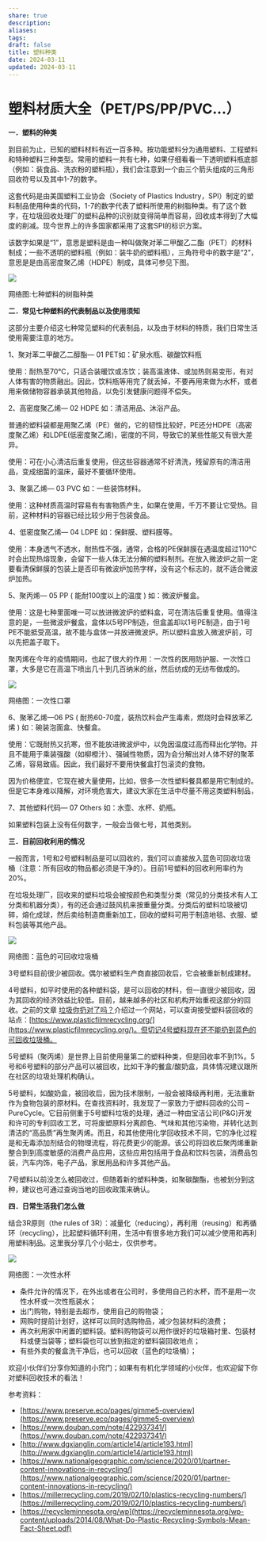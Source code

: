 ```yaml
---
share: true
description: 
aliases: 
tags: 
draft: false
title: 塑料种类
date: 2024-03-11
updated: 2024-03-11
---
```

# 塑料材质大全（PET/PS/PP/PVC...）

**一．塑料的种类**

到目前为止，已知的塑料材料有近一百多种。按功能塑料分为通用塑料、工程塑料和特种塑料三种类型。常用的塑料一共有七种，如果仔细看看一下透明塑料瓶底部（例如：装食品、洗衣粉的塑料瓶），我们会注意到一个由三个箭头组成的三角形回收符号以及其中1-7的数字。

这套代码是由美国塑料工业协会（Society of Plastics Industry，SPI）制定的塑料制品使用种类的代码，1-7的数字代表了塑料所使用的树脂种类。有了这个数字，在垃圾回收处理厂的塑料品种的识别就变得简单而容易，回收成本得到了大幅度的削减。现今世界上的许多国家都采用了这套SPI的标识方案。

该数字如果是“1”，意思是塑料是由一种叫做聚对苯二甲酸乙二酯（PET）的材料制成；一些不透明的塑料瓶（例如：装牛奶的塑料瓶），三角符号中的数字是“2”，意思是是由高密度聚乙烯（HDPE）制成，具体可参见下图。

  

![](https://pic3.zhimg.com/v2-14672373b2170e78a85e629caa4de622_r.jpg)

网络图:七种塑料的树脂种类

  

**二．常见七种塑料的代表制品以及使用须知**

这部分主要介绍这七种常见塑料的代表制品，以及由于材料的特质，我们日常生活使用需要注意的地方。  

1、聚对苯二甲酸乙二醇酯— 01 PET如：矿泉水瓶、碳酸饮料瓶

使用：耐热至70℃，只适合装暖饮或冻饮；装高温液体、或加热则易变形，有对人体有害的物质融出。因此，饮料瓶等用完了就丢掉，不要再用来做为水杯，或者用来做储物容器承装其他物品，以免引发健康问题得不偿失。

2、高密度聚乙烯— 02 HDPE 如：清洁用品、沐浴产品。

普通的塑料袋都是用聚乙烯（PE）做的，它的韧性比较好，PE还分HDPE（高密度聚乙烯）和LDPE(低密度聚乙烯)，密度的不同，导致它的某些性能又有很大差异。

使用：可在小心清洁后重复使用，但这些容器通常不好清洗，残留原有的清洁用品，变成细菌的温床，最好不要循环使用。

3、聚氯乙烯— 03 PVC 如：一些装饰材料。

使用：这种材质高温时容易有有害物质产生，如果在使用，千万不要让它受热。目前，这种材料的容器已经比较少用于包装食品。

4、低密度聚乙烯— 04 LDPE 如：保鲜膜、塑料膜等。

使用：本身透气不透水，耐热性不强，通常，合格的PE保鲜膜在遇温度超过110℃时会出现热熔现象，会留下一些人体无法分解的塑料制剂。在放入微波炉之前一定要看清保鲜膜的包装上是否印有微波炉加热字样，没有这个标志的，就不适合微波炉加热。

5、聚丙烯— 05 PP ( 能耐100度以上的温度 ) 如：微波炉餐盒。

使用：这是七种里面唯一可以放进微波炉的塑料盒，可在清洁后重复使用。值得注意的是，一些微波炉餐盒，盒体以5号PP制造，但盒盖却以1号PE制造，由于1号PE不能抵受高温，故不能与盒体一并放进微波炉。所以塑料盒放入微波炉前，可以先把盖子取下。

聚丙烯在今年的疫情期间，也起了很大的作用：一次性的医用防护服、一次性口罩，大多是它在高温下喷出几十到几百纳米的丝，然后纺成的无纺布做成的。

![](https://pic4.zhimg.com/v2-87cd1a1d6eaef8c95f27290a3091297b_r.jpg)

网络图：一次性口罩

  

6、聚苯乙烯—06 PS ( 耐热60-70度，装热饮料会产生毒素，燃烧时会释放苯乙烯 ) 如：碗装泡面盒、快餐盒。

使用：它既耐热又抗寒，但不能放进微波炉中，以免因温度过高而释出化学物。并且不能用于乘装强酸（如柳橙汁）、强碱性物质，因为会分解出对人体不好的聚苯乙烯，容易致癌。因此，我们最好不要用快餐盒打包滚烫的食物。

因为价格便宜，它现在被大量使用，比如，很多一次性塑料餐具都是用它制成的。但是它本身难以降解，对环境危害大，建议大家在生活中尽量不用这类塑料制品，

7、其他塑料代码— 07 Others 如：水壶、水杯、奶瓶。

如果塑料包装上没有任何数字，一般会当做七号，其他类别。

**三．目前回收利用的情况**

一般而言，1号和2号塑料制品是可以回收的，我们可以直接放入蓝色可回收垃圾桶（注意：所有回收的物品都必须是干净的）。目前1号塑料的回收利用率约为20%。

在垃圾处理厂，回收来的塑料垃圾会被按颜色和类型分类（常见的分类技术有人工分类和机器分类），有的还会通过鼓风机来按重量分类。分类后的塑料垃圾被切碎，熔化成球，然后卖给制造商重新加工，回收的塑料可用于制造地毯、衣服、塑料包装等其他产品。

![](https://pic2.zhimg.com/80/v2-416248e6500c5c79df1efcf4e12320ed_720w.webp)

网络图：蓝色的可回收垃圾桶

  

3号塑料目前很少被回收。偶尔被塑料生产商直接回收后，它会被重新制成建材。

4号塑料，如平时使用的各种塑料袋，是可以回收的材料，但一直很少被回收，因为其回收的经济效益比较低。目前，越来越多的社区和机构开始重视这部分的回收。之前的文章 [垃圾你扔对了吗？](http://mp.weixin.qq.com/s?__biz=MzU3MjU3Nzk5NA==&mid=2247483698&idx=1&sn=c788af1f41de40ba63aba42532239649&chksm=fccf8097cbb80981ef662097a6b421fcf0b3bafced8513eac63f13ef09481800f61b173ace80&scene=21#wechat_redirect)介绍过一个网站，可以查询接受塑料袋回收的站点：[https://www.plasticfilmrecycling.org/](https://www.plasticfilmrecycling.org/)。但切记4号塑料现在还不能扔到蓝色的可回收垃圾桶。

  

5号塑料（聚丙烯）是世界上目前使用量第二的塑料种类，但是回收率不到1%。5号和6号塑料的部分产品可以被回收，比如干净的餐盒/酸奶盒，具体情况建议跟所在社区的垃圾处理机构确认。

5号塑料，如酸奶盒，被回收后，因为技术限制，一般会被降级再利用，无法重新作为食物包装的原材料。在查找资料时，我发现了一家致力于塑料回收的公司 – PureCycle。它目前侧重于5号塑料垃圾的处理，通过一种由宝洁公司(P&G)开发和许可的专利回收工艺，可将废塑原料分离颜色、气味和其他污染物，并转化达到清洁的“高品质”再生聚丙烯。而且，和其他使用化学回收技术不同，它的净化过程是和无毒添加剂结合的物理流程，将花费更少的能源。该公司将回收后聚丙烯重新整合到到高度敏感的消费产品应用，这些应用包括用于食品和饮料包装，消费品包装，汽车内饰，电子产品，家居用品和许多其他产品。

7号塑料以前没怎么被回收过，但随着新的塑料种类，如聚碳酸酯，也被划分到这种，建议也可通过查询当地的回收政策来确认。

  

**四．日常生活我们怎么做**

结合3R原则（the rules of 3R）：减量化（reducing），再利用（reusing）和再循环（recycling），比起塑料循环利用，生活中有很多地方我们可以减少使用和再利用塑料制品。这里我分享几个小贴士，仅供参考。  

![](https://pic3.zhimg.com/v2-3e97acd68f8c355700f92ae36242852e_r.jpg)

网络图：一次性水杯

- 条件允许的情况下，在外出或者在公司时，多使用自己的水杯，而不是用一次性水杯或一次性瓶装水；
- 出门购物，特别是去超市，使用自己的购物袋；
- 网购时提前计划好，这样可以同时选购物品，减少包装材料的浪费；
- 再次利用家中闲置的塑料袋。塑料购物袋可以用作很好的垃圾箱衬里、包装材料或便当袋等；塑料袋也可以放到指定的塑料袋回收地点；
- 有些外卖的餐盒洗干净后，也可以回收（蓝色的垃圾桶）；

欢迎小伙伴们分享你知道的小窍门；如果有有机化学领域的小伙伴，也欢迎留下你对塑料回收技术的看法！

  

参考资料：

- [https://www.preserve.eco/pages/gimme5-overview](https://www.preserve.eco/pages/gimme5-overview)
- [https://www.douban.com/note/422937341/](https://www.douban.com/note/422937341/)
- [http://www.dgxianglin.com/article14/article193.html](http://www.dgxianglin.com/article14/article193.html)
- [https://www.nationalgeographic.com/science/2020/01/partner-content-innovations-in-recycling/](https://www.nationalgeographic.com/science/2020/01/partner-content-innovations-in-recycling/)
- [https://millerrecycling.com/2019/02/10/plastics-recycling-numbers/](https://millerrecycling.com/2019/02/10/plastics-recycling-numbers/)
- [https://recycleminnesota.org/wp](https://recycleminnesota.org/wp-content/uploads/2014/08/What-Do-Plastic-Recycling-Symbols-Mean-Fact-Sheet.pdf)